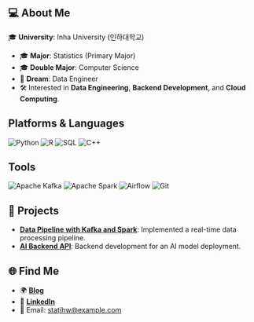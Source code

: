 ## 💻 About Me
🎓 **University**: Inha University (인하대학교)  
- 🎓 **Major**: Statistics (Primary Major)  
- 🎓 **Double Major**: Computer Science  
- 🌟 **Dream**: Data Engineer
- 🛠️ Interested in **Data Engineering**, **Backend Development**, and **Cloud Computing**.

## Platforms & Languages
![Python](https://img.shields.io/badge/Python-3776AB?style=for-the-badge&logo=python&logoColor=white)
![R](https://img.shields.io/badge/R-276DC3?style=for-the-badge&logo=r&logoColor=white)
![SQL](https://img.shields.io/badge/SQL-003B57?style=for-the-badge&logo=postgresql&logoColor=white)
![C++](https://img.shields.io/badge/C++-00599C?style=for-the-badge&logo=cplusplus&logoColor=white)

## Tools
![Apache Kafka](https://img.shields.io/badge/Apache%20Kafka-231F20?style=for-the-badge&logo=apachekafka&logoColor=white)
![Apache Spark](https://img.shields.io/badge/Apache%20Spark-E25A1C?style=for-the-badge&logo=apachespark&logoColor=white)
![Airflow](https://img.shields.io/badge/Apache%20Airflow-017CEE?style=for-the-badge&logo=apacheairflow&logoColor=white)
![Git](https://img.shields.io/badge/Git-F05032?style=for-the-badge&logo=git&logoColor=white)
## 📂 Projects
- [**Data Pipeline with Kafka and Spark**](https://github.com/statjhw/data-pipeline): Implemented a real-time data processing pipeline.
- [**AI Backend API**](https://github.com/statjhw/ai-backend): Backend development for an AI model deployment.

## 🌐 Find Me
- 🌍 [**Blog**](https://your-blog.com)
- 💼 [**LinkedIn**](https://linkedin.com/in/statjhw)
- 📧 Email: statjhw@example.com
